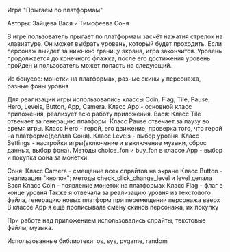 Игра "Прыгаем по платформам"

Авторы: Зайцева Вася и Тимофеева Соня

В игре пользователь прыгает по платформам засчёт нажатия стрелок на клавиатуре.
Он может выбрать уровень, который будет проходить. 
Если персонаж выйдет за нижнюю границу экрана, игра закончится.
Уровень продолжается до конечного флажка, после его достижения уровень пройден и пользователь может попасть на следующий.

Из бонусов: монетки на платформах, разные скины у персонажа, разные фоны уровня

Для реализации игры использовались классы Coin, Flag, Tile, Pause, 
Hero, Levels, Button, App, Camera.
Класс App - основной класс приложения, реализует всю работу приложения.
Вася: Класс Tile отвечает за генерацию платформ.
Класс Pause отвечает за паузу во время игры. 
Класс Hero - герой, его движение, проверка того, что герой на платформе(делала Соня).
Класс Levels - выбор уровня. 
Класс Settings - настройки игры(включение и выключение музыки, сброс данных, выбор фона).
Методы choice_fon и buy_fon в классе App - выбор и покупка фона за монетки.

Соня: Класс Camera - смещение всех спрайтов на экране
Класс Button - реализация "кнопок"; методы check_click_change_level и level делала Вася
Класс Coin - появление монеток на платформах
Класс Flag - флаг в конце уровня
Также я отвечала за реализацию уровня из текстового файла, генерацию новых платформ при перемещении персонажа вверх
В классе App я ещё прописывала смену скинов персонажа, их покупку

При работе над приложением использовались спрайты, текстовые файлы, музыка.

Использованные библиотеки: os, sys, pygame, random
